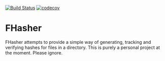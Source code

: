 
[![Build Status](https://travis-ci.org/phowell/FHasher.svg?branch=master)](https://travis-ci.org/phowell/FHasher)
[![codecov](https://codecov.io/gh/phowell/FHasher/branch/master/graph/badge.svg)](https://codecov.io/gh/phowell/FHasher)

# FHasher  


FHasher attempts to provide a simple way of generating, tracking and verifying hashes for files in a directory.
This is purely a personal project at the moment. Please ignore.
